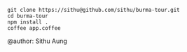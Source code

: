 
	git clone https://sithu@github.com/sithu/burma-tour.git
	cd burma-tour
	npm install .
	coffee app.coffee

@author: Sithu Aung